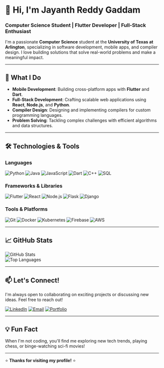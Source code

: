 # 👋 Hi, I'm Jayanth Reddy Gaddam  

### **Computer Science Student | Flutter Developer | Full-Stack Enthusiast**  
I'm a passionate **Computer Science** student at the **University of Texas at Arlington**, specializing in software development, mobile apps, and compiler design. I love building solutions that solve real-world problems and make a meaningful impact.  

---

## **🚀 What I Do**  
- **Mobile Development**: Building cross-platform apps with **Flutter** and **Dart**.  
- **Full-Stack Development**: Crafting scalable web applications using **React**, **Node.js**, and **Python**.  
- **Compiler Design**: Designing and implementing compilers for custom programming languages.  
- **Problem Solving**: Tackling complex challenges with efficient algorithms and data structures.  

---

## **🛠️ Technologies & Tools**  
### **Languages**  
![Python](https://img.shields.io/badge/Python-3776AB?style=for-the-badge&logo=python&logoColor=white)
![Java](https://img.shields.io/badge/Java-ED8B00?style=for-the-badge&logo=openjdk&logoColor=white)
![JavaScript](https://img.shields.io/badge/JavaScript-F7DF1E?style=for-the-badge&logo=javascript&logoColor=black)
![Dart](https://img.shields.io/badge/Dart-0175C2?style=for-the-badge&logo=dart&logoColor=white)
![C++](https://img.shields.io/badge/C++-00599C?style=for-the-badge&logo=c%2B%2B&logoColor=white)
![SQL](https://img.shields.io/badge/SQL-4479A1?style=for-the-badge&logo=mysql&logoColor=white)

### **Frameworks & Libraries**  
![Flutter](https://img.shields.io/badge/Flutter-02569B?style=for-the-badge&logo=flutter&logoColor=white)
![React](https://img.shields.io/badge/React-20232A?style=for-the-badge&logo=react&logoColor=61DAFB)
![Node.js](https://img.shields.io/badge/Node.js-339933?style=for-the-badge&logo=node.js&logoColor=white)
![Flask](https://img.shields.io/badge/Flask-000000?style=for-the-badge&logo=flask&logoColor=white)
![Django](https://img.shields.io/badge/Django-092E20?style=for-the-badge&logo=django&logoColor=white)

### **Tools & Platforms**  
![Git](https://img.shields.io/badge/Git-F05032?style=for-the-badge&logo=git&logoColor=white)
![Docker](https://img.shields.io/badge/Docker-2496ED?style=for-the-badge&logo=docker&logoColor=white)
![Kubernetes](https://img.shields.io/badge/Kubernetes-326CE5?style=for-the-badge&logo=kubernetes&logoColor=white)
![Firebase](https://img.shields.io/badge/Firebase-FFCA28?style=for-the-badge&logo=firebase&logoColor=black)
![AWS](https://img.shields.io/badge/AWS-232F3E?style=for-the-badge&logo=amazon-aws&logoColor=white)


---

## **📈 GitHub Stats**  
![GitHub Stats](https://github-readme-stats.vercel.app/api?username=JrGaddame&show_icons=true&theme=radical)  
![Top Languages](https://github-readme-stats.vercel.app/api/top-langs/?username=JrGaddam&layout=compact&theme=radical)  

---

## **📫 Let's Connect!**  
I'm always open to collaborating on exciting projects or discussing new ideas. Feel free to reach out!  

[![LinkedIn](https://img.shields.io/badge/LinkedIn-0077B5?style=for-the-badge&logo=linkedin&logoColor=white)](https://www.linkedin.com/in/jrgaddam/)
[![Email](https://img.shields.io/badge/Email-D14836?style=for-the-badge&logo=gmail&logoColor=white)](mailto:ascii.8192@gmail.com)
[![Portfolio](https://img.shields.io/badge/Portfolio-000000?style=for-the-badge&logo=about.me&logoColor=white)](https://jrgaddam.com/)  

---

## **💡 Fun Fact**  
When I'm not coding, you'll find me exploring new tech trends, playing chess, or binge-watching sci-fi movies!  

---

⭐️ **Thanks for visiting my profile!** ⭐️  
